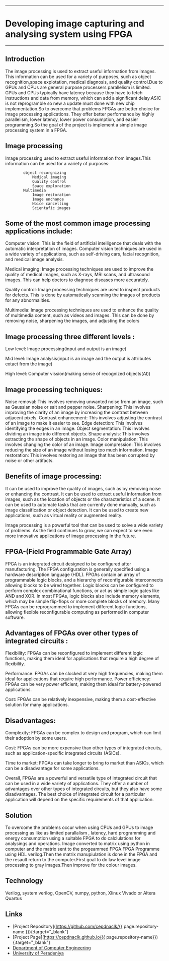 ___
# Developing image capturing and analysing system using FPGA
___

## Introduction

The image processing is used to extract useful information from images. This information can be used for a variety of purposes, such as object recognition,space explotation, medical diagnosis, and quality control.Due to GPUs and CPUs are general purpose processers  parallelism is limited. GPUs and CPUs typically have latency  because they have to fetch instructions and data from memory, which can add a significant delay.ASIC is not reprogramble so new a update must done with new chip implementation.So to overcome that problems FPGAs are better choice for image processing applications. They offer better performance by highly parallelism, lower latency, lower power consumption, and easier programming.So the goal of the project is implement a simple image processing system in a FPGA.

## Image processing

Image processing used to extract useful information from images.This information can be used for a variety of purposes:
				
    		object recorgnizing
				Medical imaging
				Quality control
				Space exploration
  			Multimedia
				Image restoration
				Image enchance
				Noice cancelling
				Scientafic images



## Some of the most common image processing applications include:

Computer vision: 
This is the field of artificial intelligence that deals with the automatic interpretation of images. Computer vision techniques are used in a wide variety of applications, such as self-driving cars, facial recognition, and medical image analysis.

Medical imaging: 
Image processing techniques are used to improve the quality of medical images, such as X-rays, MRI scans, and ultrasound images. This can help doctors to diagnose diseases more accurately.

Quality control: 
Image processing techniques are used to inspect products for defects. This is done by automatically scanning the images of products for any abnormalities.

Multimedia: 
Image processing techniques are used to enhance the quality of multimedia content, such as videos and images. This can be done by removing noise, sharpening the images, and adjusting the colors

## Image processing three different levels :

Low level: 
	Image processing(input and output is an image)
		
Mid level: 
	Image analysis(input is an image and the output is attributes extact from the image)

High level:
	Computer vission(making sense of recognized objects(AI))


## Image processing techniques:

Noise removal: This involves removing unwanted noise from an image, such as Gaussian noise or salt and pepper noise.
Sharpening: This involves improving the clarity of an image by increasing the contrast between adjacent pixels.
Contrast enhancement: This involves adjusting the contrast of an image to make it easier to see.
Edge detection: This involves identifying the edges in an image.
Object segmentation: This involves dividing an image into different objects.
Shape analysis: This involves extracting the shape of objects in an image.
Color manipulation: This involves changing the color of an image.
Image compression: This involves reducing the size of an image without losing too much information.
Image restoration: This involves restoring an image that has been corrupted by noise or other artifacts.

## Benefits of image processing:

It can be used to improve the quality of images, such as by removing noise or enhancing the contrast.
It can be used to extract useful information from images, such as the location of objects or the characteristics of a scene.
It can be used to automate tasks that are currently done manually, such as image classification or object detection.
It can be used to create new applications, such as virtual reality or augmented reality.

Image processing is a powerful tool that can be used to solve a wide variety of problems. As the field continues to grow, we can expect to see even more innovative applications of image processing in the future.

## FPGA-(Field Programmable Gate Array)

FPGA is an integrated circuit designed to be configured after manufacturing. The FPGA configuration is generally specified using a hardware description language (HDL).
FPGAs contain an array of programmable logic blocks, and a hierarchy of reconfigurable interconnects allowing blocks to be wired together. Logic blocks can be configured to perform complex combinational functions, or act as simple logic gates like AND and XOR. In most FPGAs, logic blocks also include memory elements, which may be simple flip-flops or more complete blocks of memory. Many FPGAs can be reprogrammed to implement different logic functions, allowing flexible reconfigurable computing as performed in computer software.

## Advantages of FPGAs over other types of integrated circuits :

Flexibility:
FPGAs can be reconfigured to implement different logic functions, making them ideal for applications that require a high degree of flexibility.

Performance:
FPGAs can be clocked at very high frequencies, making them ideal for applications that require high performance.
Power efficiency: FPGAs can be very power efficient, making them ideal for battery-powered applications.

Cost:
FPGAs can be relatively inexpensive, making them a cost-effective solution for many applications.

## Disadvantages:
Complexity: 
FPGAs can be complex to design and program, which can limit their adoption by some users.

Cost:
FPGAs can be more expensive than other types of integrated circuits, such as application-specific integrated circuits (ASICs).

Time to market:
FPGAs can take longer to bring to market than ASICs, which can be a disadvantage for some applications.

Overall, FPGAs are a powerful and versatile type of integrated circuit that can be used in a wide variety of applications. They offer a number of advantages over other types of integrated circuits, but they also have some disadvantages. The best choice of integrated circuit for a particular application will depend on the specific requirements of that application.

## Solution
To overcome the problems occur when using CPUs and GPUs to image processing as like as limited parallalism , latency, hard programming and energy consumption using a suitable FPGA to do calclulations for analysings and operations. Image converted to  matrix using python in computer and the matrix sent to the progeammed FPGA.FPGA Programme using HDL verilog.Then the matrix  manupiulation is done in the FPGA and the resault return to the computer.First goal to do law level image processing to gray images.Then improve for the colour images.

## Technology
Verilog, 
system verilog,
OpenCV,
numpy,
python,
Xlinux Vivado or Altera Quartus

## Links

- [Project Repository](https://github.com/cepdnaclk/{{ page.repository-name }}){:target="_blank"}
- [Project Page](https://cepdnaclk.github.io/{{ page.repository-name}}){:target="_blank"}
- [Department of Computer Engineering](http://www.ce.pdn.ac.lk/)
- [University of Peradeniya](https://eng.pdn.ac.lk/)


